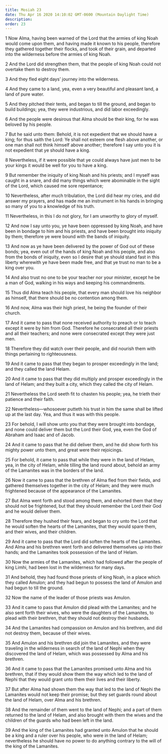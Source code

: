 ```yaml
---
title: Mosiah 23
date: Thu Apr 16 2020 14:10:02 GMT-0600 (Mountain Daylight Time)
description: 
order: 23
---
```


<p>
  1 Now Alma, having been warned of the Lord that the armies of king Noah would
  come upon them, and having made it known to his people, therefore they
  gathered together their flocks, and took of their grain, and departed into the
  wilderness before the armies of king Noah.
</p>
<p>
  2 And the Lord did strengthen them, that the people of king Noah could not
  overtake them to destroy them.
</p>
<p>3 And they fled eight days&#x2019; journey into the wilderness.</p>
<p>
  4 And they came to a land, yea, even a very beautiful and pleasant land, a
  land of pure water.
</p>
<p>
  5 And they pitched their tents, and began to till the ground, and began to
  build buildings; yea, they were industrious, and did labor exceedingly.
</p>
<p>
  6 And the people were desirous that Alma should be their king, for he was
  beloved by his people.
</p>
<p>
  7 But he said unto them: Behold, it is not expedient that we should have a
  king; for thus saith the Lord: Ye shall not esteem one flesh above another, or
  one man shall not think himself above another; therefore I say unto you it is
  not expedient that ye should have a king.
</p>
<p>
  8 Nevertheless, if it were possible that ye could always have just men to be
  your kings it would be well for you to have a king.
</p>
<p>
  9 But remember the iniquity of king Noah and his priests; and I myself was
  caught in a snare, and did many things which were abominable in the sight of
  the Lord, which caused me sore repentance;
</p>
<p>
  10 Nevertheless, after much tribulation, the Lord did hear my cries, and did
  answer my prayers, and has made me an instrument in his hands in bringing so
  many of you to a knowledge of his truth.
</p>
<p>
  11 Nevertheless, in this I do not glory, for I am unworthy to glory of myself.
</p>
<p>
  12 And now I say unto you, ye have been oppressed by king Noah, and have been
  in bondage to him and his priests, and have been brought into iniquity by
  them; therefore ye were bound with the bands of iniquity.
</p>
<p>
  13 And now as ye have been delivered by the power of God out of these bonds;
  yea, even out of the hands of king Noah and his people, and also from the
  bonds of iniquity, even so I desire that ye should stand fast in this liberty
  wherewith ye have been made free, and that ye trust no man to be a king over
  you.
</p>
<p>
  14 And also trust no one to be your teacher nor your minister, except he be a
  man of God, walking in his ways and keeping his commandments.
</p>
<p>
  15 Thus did Alma teach his people, that every man should love his neighbor as
  himself, that there should be no contention among them.
</p>
<p>
  16 And now, Alma was their high priest, he being the founder of their church.
</p>
<p>
  17 And it came to pass that none received authority to preach or to teach
  except it were by him from God. Therefore he consecrated all their priests and
  all their teachers; and none were consecrated except they were just men.
</p>
<p>
  18 Therefore they did watch over their people, and did nourish them with
  things pertaining to righteousness.
</p>
<p>
  19 And it came to pass that they began to prosper exceedingly in the land; and
  they called the land Helam.
</p>
<p>
  20 And it came to pass that they did multiply and prosper exceedingly in the
  land of Helam; and they built a city, which they called the city of Helam.
</p>
<p>
  21 Nevertheless the Lord seeth fit to chasten his people; yea, he trieth their
  patience and their faith.
</p>
<p>
  22 Nevertheless&#x2014;whosoever putteth his trust in him the same shall be
  lifted up at the last day. Yea, and thus it was with this people.
</p>
<p>
  23 For behold, I will show unto you that they were brought into bondage, and
  none could deliver them but the Lord their God, yea, even the God of Abraham
  and Isaac and of Jacob.
</p>
<p>
  24 And it came to pass that he did deliver them, and he did show forth his
  mighty power unto them, and great were their rejoicings.
</p>
<p>
  25 For behold, it came to pass that while they were in the land of Helam, yea,
  in the city of Helam, while tilling the land round about, behold an army of
  the Lamanites was in the borders of the land.
</p>
<p>
  26 Now it came to pass that the brethren of Alma fled from their fields, and
  gathered themselves together in the city of Helam; and they were much
  frightened because of the appearance of the Lamanites.
</p>
<p>
  27 But Alma went forth and stood among them, and exhorted them that they
  should not be frightened, but that they should remember the Lord their God and
  he would deliver them.
</p>
<p>
  28 Therefore they hushed their fears, and began to cry unto the Lord that he
  would soften the hearts of the Lamanites, that they would spare them, and
  their wives, and their children.
</p>
<p>
  29 And it came to pass that the Lord did soften the hearts of the Lamanites.
  And Alma and his brethren went forth and delivered themselves up into their
  hands; and the Lamanites took possession of the land of Helam.
</p>
<p>
  30 Now the armies of the Lamanites, which had followed after the people of
  king Limhi, had been lost in the wilderness for many days.
</p>
<p>
  31 And behold, they had found those priests of king Noah, in a place which
  they called Amulon; and they had begun to possess the land of Amulon and had
  begun to till the ground.
</p>
<p>32 Now the name of the leader of those priests was Amulon.</p>
<p>
  33 And it came to pass that Amulon did plead with the Lamanites; and he also
  sent forth their wives, who were the daughters of the Lamanites, to plead with
  their brethren, that they should not destroy their husbands.
</p>
<p>
  34 And the Lamanites had compassion on Amulon and his brethren, and did not
  destroy them, because of their wives.
</p>
<p>
  35 And Amulon and his brethren did join the Lamanites, and they were traveling
  in the wilderness in search of the land of Nephi when they discovered the land
  of Helam, which was possessed by Alma and his brethren.
</p>
<p>
  36 And it came to pass that the Lamanites promised unto Alma and his brethren,
  that if they would show them the way which led to the land of Nephi that they
  would grant unto them their lives and their liberty.
</p>
<p>
  37 But after Alma had shown them the way that led to the land of Nephi the
  Lamanites would not keep their promise; but they set guards round about the
  land of Helam, over Alma and his brethren.
</p>
<p>
  38 And the remainder of them went to the land of Nephi; and a part of them
  returned to the land of Helam, and also brought with them the wives and the
  children of the guards who had been left in the land.
</p>
<span></span>
<p>
  39 And the king of the Lamanites had granted unto Amulon that he should be a
  king and a ruler over his people, who were in the land of Helam; nevertheless
  he should have no power to do anything contrary to the will of the king of the
  Lamanites.
</p>
